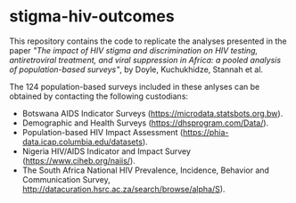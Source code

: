 # stigma-hiv-outcomes

This repository contains the code to replicate the analyses presented in the paper *"The impact of HIV stigma and discrimination on HIV testing, antiretroviral treatment, and viral suppression in Africa: a pooled analysis of population-based surveys"*, by Doyle, Kuchukhidze, Stannah et al.

The 124 population-based surveys included in these anlyses can be obtained by contacting the following custodians:
- Botswana AIDS Indicator Surveys (https://microdata.statsbots.org.bw).
- Demographic and Health Surveys (https://dhsprogram.com/Data/).
- Population-based HIV Impact Assessment (https://phia-data.icap.columbia.edu/datasets).
- Nigeria HIV/AIDS Indicator and Impact Survey (https://www.ciheb.org/naiis/).
- The South Africa National HIV Prevalence, Incidence, Behavior and Communication Survey, http://datacuration.hsrc.ac.za/search/browse/alpha/S).
